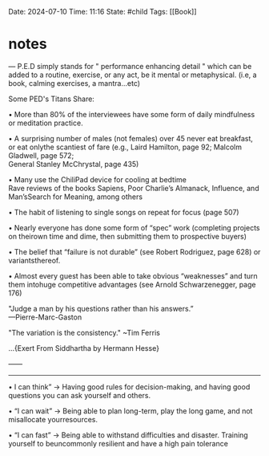 Date: 2024-07-10
Time: 11:16
State: #child 
Tags: [[Book]]
# notes

— P.E.D simply stands for " performance enhancing detail " which can be added to a routine, exercise, or any act, be it mental or metaphysical. (i.e, a book, calming exercises, a mantra...etc)  
  
Some PED's Titans Share:  
  
• More than 80% of the interviewees have some form of daily mindfulness or meditation practice.  
  
• A surprising number of males (not females) over 45 never eat breakfast, or eat onlythe scantiest of fare (e.g., Laird Hamilton, page 92; Malcolm Gladwell, page 572;  
General Stanley McChrystal, page 435)  
  
• Many use the ChiliPad device for cooling at bedtime  
Rave reviews of the books Sapiens, Poor Charlie’s Almanack, Influence, and Man’sSearch for Meaning, among others  
  
• The habit of listening to single songs on repeat for focus (page 507)  
  
• Nearly everyone has done some form of “spec” work (completing projects on theirown time and dime, then submitting them to prospective buyers)  
  
• The belief that “failure is not durable” (see Robert Rodriguez, page 628) or variantsthereof.  
  
• Almost every guest has been able to take obvious “weaknesses” and turn them intohuge competitive advantages (see Arnold Schwarzenegger, page 176)

  
"Judge a man by his questions rather than his answers.”  
—Pierre-Marc-Gaston  

  
"The variation is the consistency." ~Tim Ferris
  
...{Exert From Siddhartha by Hermann Hesse}  
  
——  
___  
  
• I can think” → Having good rules for decision-making, and having good questions you can ask yourself and others.  
  
• “I can wait” → Being able to plan long-term, play the long game, and not misallocate yourresources.  
  
• “I can fast” → Being able to withstand difficulties and disaster. Training yourself to beuncommonly resilient and have a high pain tolerance